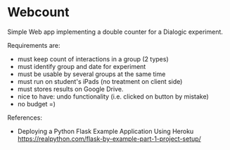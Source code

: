 # Webcount
Simple Web app implementing a double counter for a Dialogic experiment. 

Requirements are:
- must keep count of interactions in a group (2 types)
- must identify group and date for experiment
- must be usable by several groups at the same time
- must run on student's iPads (no treatment on client side)
- must stores results on Google Drive.
- nice to have: undo functionality (i.e. clicked on button by mistake)
- no budget =)

References:

- Deploying a Python Flask Example Application Using Heroku
   https://realpython.com/flask-by-example-part-1-project-setup/
